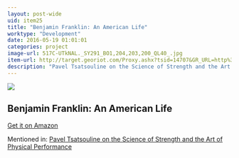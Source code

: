 ```yaml
---
layout: post-wide
uid: item25
title: "Benjamin Franklin: An American Life"
worktype: "Development"
date: 2016-05-19 01:01:01
categories: project
image-url: 517C-UTkNAL._SY291_BO1,204,203,200_QL40_.jpg
item-url: http://target.georiot.com/Proxy.ashx?tsid=14707&GR_URL=http%3A%2F%2Fwww.amazon.com%2FBenjamin-Franklin-An-American-Life%2Fdp%2F074325807X%2F
description: "Pavel Tsatsouline on the Science of Strength and the Art of Physical Performance"
---
```

<a href="http://target.georiot.com/Proxy.ashx?tsid=14707&GR_URL=http%3A%2F%2Fwww.amazon.com%2FBenjamin-Franklin-An-American-Life%2Fdp%2F074325807X%2F" target="blank"><img src="../../../../img/thumbs/517C-UTkNAL._SY291_BO1,204,203,200_QL40_.jpg" class="prod-img"></a>
<h2>Benjamin Franklin: An American Life</h2>
<p><a href="http://target.georiot.com/Proxy.ashx?tsid=14707&GR_URL=http%3A%2F%2Fwww.amazon.com%2FBenjamin-Franklin-An-American-Life%2Fdp%2F074325807X%2F" target="blank">Get it on Amazon</a><p>
<p>Mentioned in: <a href="http://fourhourworkweek.com/2015/01/15/pavel-tsatsouline/" target="blank">Pavel Tsatsouline on the Science of Strength and the Art of Physical Performance</a></p>
